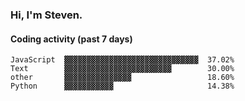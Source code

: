 ### Hi, I'm Steven.

#### Coding activity (past 7 days)
```
JavaScript  ▓▓▓▓▓▓▓▓▓▓▓▓▓▓▓▓▓▓▓▓▓▓▓▓▓▓▓▓▓▓  37.02%
Text        ▓▓▓▓▓▓▓▓▓▓▓▓▓▓▓▓▓▓▓▓▓▓▓▓        30.00%
other       ▓▓▓▓▓▓▓▓▓▓▓▓▓▓▓                 18.60%
Python      ▓▓▓▓▓▓▓▓▓▓▓                     14.38%
```
